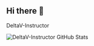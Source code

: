 ## Hi there 👋
DeltaV-Instructor

![DeltaV-Instructor GitHub Stats](https://github-readme-stats.vercel.app/api?username=DeltaV-Instructor&show_icons=true&theme=transparent)


